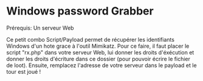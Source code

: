 # Windows password Grabber

Prérequis: Un serveur Web

Ce petit combo Script/Payload permet de récupérer les identifiants Windows d'un hote grace à l'outil Mimikatz.
Pour ce faire, il faut placer le script "rx.php" dans votre serveur Web, lui donner les droits d'éxécution et donner les droits d'écriture dans ce dossier (pour pouvoir écrire le fichier de loot).
Ensuite, remplacez l'adresse de votre serveur dans le payload et le tour est joué !